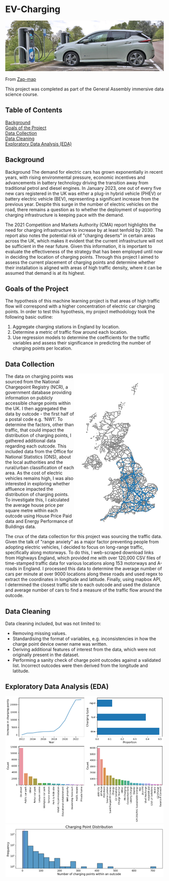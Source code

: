 # EV-Charging
![alt text](./images/public-ev-charging-networks-c63e58c0.jpeg "Electric car charging station")

From [Zap-map](https://www.zap-map.com/)

This project was completed as part of the General Assembly immersive data science course.

## Table of Contents
[Background](#Background)  
[Goals of the Project](#Goals-of-the-Project)  
[Data Collection](#Data-Collection)  
[Data Cleaning](#Data-Cleaning)  
[Exploratory Data Analysis (EDA)](#Exploratory-Data-Analysis-(EDA)) 

## Background
Background
The demand for electric cars has grown exponentially in recent years, with rising environmental pressure, economic incentives and advancements in battery technology driving the transition away from traditional petrol and diesel engines. In January 2023, one out of every five new cars registered in the UK was either a plug-in hybrid vehicle (PHEV) or battery electric vehicle (BEV), representing a significant increase from the previous year. Despite this surge in the number of electric vehicles on the road, there remains a question as to whether the deployment of supporting charging infrastructure is keeping pace with the demand.

The 2021 Competition and Markets Authority (CMA) report highlights the need for charging infrastructure to increase by at least tenfold by 2030. The report also notes the potential risk of "charging deserts" in certain areas across the UK, which makes it evident that the current infrastructure will not be sufficient in the near future. Given this information, it is important to evaluate the effectiveness of the strategy that has been employed until now in deciding the location of charging points. Through this project I aimed to assess the current placement of charging points and determine whether their installation is aligned with areas of high traffic density, where it can be assumed that demand is at its highest.

## Goals of the Project
The hypothesis of this machine learning project is that areas of high traffic flow will correspond with a higher concentration of electric car charging points. In order to test this hypothesis, my project methodology took the following basic outline:
1. Aggregate charging stations in England by location.
2. Determine a metric of traffic flow around each location.
3. Use regression models to determine the coefficients for the traffic variables and assess their significance in predicting the number of charging points per location.

## Data Collection
<img align="right" height="500" src="./images/traffic.png" title="Data collection sites for traffic flow along English motorways">
The data on charging points was sourced from the National Chargepoint Registry (NCR), a government database providing information on publicly accessible charge points within the UK. I then aggregated the data by outcode - the first half of a postal code e.g. ‘NW1’. To determine the factors, other than traffic, that could impact the distribution of charging points, I gathered additional data regarding each outcode. This included data from the Office for National Statistics (ONS), about the local authorities and the rural/urban classification of each area. As the cost of electric vehicles remains high, I was also interested in exploring whether affluence impacted the distribution of charging points. To investigate this, I calculated the average house price per square metre within each outcode using House Price Paid data and Energy Performance of Buildings data.

The crux of the data collection for this project was sourcing the traffic data. Given the talk of "range anxiety" as a major factor preventing people from adopting electric vehicles, I decided to focus on long-range traffic, specifically along motorways. To do this, I web-scraped download links from Highways England, which provided me with over 120,000 CSV files of time-stamped traffic data for various locations along 153 motorways and A-roads in England. I processed this data to determine the average number of cars per minute at over 9000 locations along these roads and used regex to extract the coordinates in longitude and latitude. Finally, using mapbox API, I determined the closest traffic site to each outcode and used the distance and average number of cars to  find a measure of the traffic flow around the outcode. 

## Data Cleaning
Data cleaning included, but was not limited to:

* Removing missing values.
* Standardising the format of variables, e.g. inconsistencies in how the charge point device owner name was written.
* Deriving additional features of interest from the data, which were not originally present in the dataset.
* Performing a sanity check of charge point outcodes against a validated list. Incorrect outcodes were then derived from the longitude and latitude.

## Exploratory Data Analysis (EDA)
![alt text](./images/charging_plots.png "Electric car charging station")
![alt text](./images/charging_dist.png "Electric car charging station")



